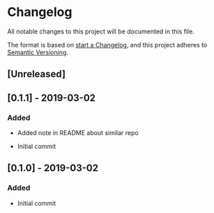 # Changelog

All notable changes to this project will be documented in this file.

The format is based on [start a Changelog](https://startachangelog.com/en/1.0.0/),
and this project adheres to [Semantic Versioning](https://semver.org/spec/v2.0.0.html).

## [Unreleased]

## [0.1.1] - 2019-03-02

### Added

- Added note in README about similar repo

- Initial commit

## [0.1.0] - 2019-03-02

### Added

- Initial commit
